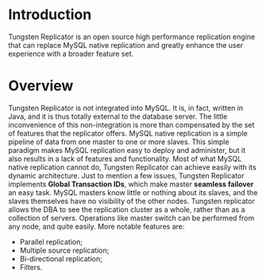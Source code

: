 # Introduction #

Tungsten Replicator is an open source high performance replication engine that can replace MySQL native replication and greatly enhance the user experience with a broader feature set.


# Overview #

Tungsten Replicator is not integrated into MySQL. It is, in fact, written in Java, and it is thus totally external to the database server. The little inconvenience of this non-integration is more than compensated by the set of features that the replicator offers.
MySQL native replication is a simple pipeline of data from one master to one or more slaves. This simple paradigm makes MySQL replication easy to deploy and administer, but it also results in a lack of features and functionality.
Most of what MySQL native replication cannot do, Tungsten Replicator can achieve easily with its dynamic architecture.
Just to mention a few issues, Tungsten Replicator implements **Global Transaction IDs**, which make master **seamless failover** an easy task. MySQL masters know little or nothing about its slaves, and the slaves themselves have no visibility of the other nodes. Tungsten replicator allows the DBA to see the replication cluster as a whole, rather than as a collection of servers. Operations like master switch can be performed from any node, and quite easily.
More notable features are:
  * Parallel replication;
  * Multiple source replication;
  * Bi-directional replication;
  * Filters.